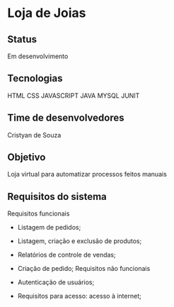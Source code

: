 # Loja de Joias

## Status
Em desenvolvimento

## Tecnologias
HTML
CSS
JAVASCRIPT
JAVA
MYSQL
JUNIT

## Time de desenvolvedores
Cristyan de Souza

## Objetivo
Loja virtual para automatizar processos feitos manuais

## Requisitos do sistema

Requisitos funcionais
-	Listagem de pedidos;
-	Listagem, criação e exclusão de produtos;
-	Relatórios de controle de vendas;
- Criação de pedido;
Requisitos não funcionais

-	Autenticação de usuários;
-	Requisitos para acesso: acesso à internet;
